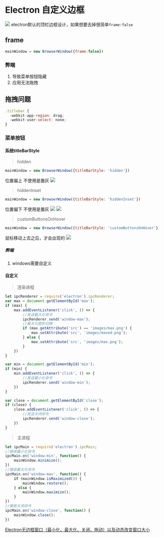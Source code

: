 # Electron 自定义边框
![](https://p3-juejin.byteimg.com/tos-cn-i-k3u1fbpfcp/82ad5d1529144df1bcd3fc8d35abbdab~tplv-k3u1fbpfcp-zoom-1.image)
electron默认的顶栏边框设计，如果想要去掉很简单`frame:false`

## frame
```JavaScript
mainWindow = new BrowserWindow({frame:false})
```

### 弊端
1. 导致菜单按钮隐藏
1. 应用无法拖拽

## 拖拽问题

```JavaScript
.titlebar {
  -webkit-app-region: drag;
  -webkit-user-select: none;
}
```

### 菜单按钮

#### 系统titleBarStyle

> hidden

```JavaScript
mainWindow = new BrowserWindow({titleBarStyle: 'hidden'})
```
位置偏上 不使用是置灰
![](https://p9-juejin.byteimg.com/tos-cn-i-k3u1fbpfcp/857b5d8c296640868bc521acec3c7761~tplv-k3u1fbpfcp-zoom-1.image)

> hiddenInset

```JavaScript
mainWindow = new BrowserWindow({titleBarStyle: 'hiddenInset'})
```
位置偏下 不使用是置灰
![](https://p1-juejin.byteimg.com/tos-cn-i-k3u1fbpfcp/c1e69f2708de49989b0d5afe672f1176~tplv-k3u1fbpfcp-zoom-1.image)
![](https://p9-juejin.byteimg.com/tos-cn-i-k3u1fbpfcp/78e0c3998ccd454f8798a2a2331100cf~tplv-k3u1fbpfcp-zoom-1.image)

> customButtonsOnHover

```JavaScript
mainWindow = new BrowserWindow({titleBarStyle: 'customButtonsOnHover'})
```
鼠标移动上去之后，才会出现的
![](https://p6-juejin.byteimg.com/tos-cn-i-k3u1fbpfcp/e00bcceaa6604a01a3650393b671b786~tplv-k3u1fbpfcp-zoom-1.image)

##### 弊端
1. windows需要自定义

#### 自定义

> 渲染进程

```JavaScript
let ipcRenderer = require('electron').ipcRenderer;
var max = document.getElementById('max');
if (max) {
    max.addEventListener('click', () => {
        //发送最大化命令
        ipcRenderer.send('window-max');
        //最大化图形切换
        if (max.getAttribute('src') == 'images/max.png') {
            max.setAttribute('src', 'images/maxed.png');
        } else {
            max.setAttribute('src', 'images/max.png');
        }
    })
}

var min = document.getElementById('min');
if (min) {
    min.addEventListener('click', () => {
        //发送最小化命令
        ipcRenderer.send('window-min');
    })
}

var close = document.getElementById('close');
if (close) {
    close.addEventListener('click', () => {
        //发送关闭命令
        ipcRenderer.send('window-close');
    })
}
```
> 主进程


```JavaScript
let ipcMain = require('electron').ipcMain;
//接收最小化命令
ipcMain.on('window-min', function() {
    mainWindow.minimize();
})
//接收最大化命令
ipcMain.on('window-max', function() {
    if (mainWindow.isMaximized()) {
        mainWindow.restore();
    } else {
        mainWindow.maximize();
    }
})
//接收关闭命令
ipcMain.on('window-close', function() {
    mainWindow.close();
})
```

[Electron无边框窗口（最小化、最大化、关闭、拖动）以及动态改变窗口大小
](https://blog.csdn.net/fukaiit/article/details/91351448)